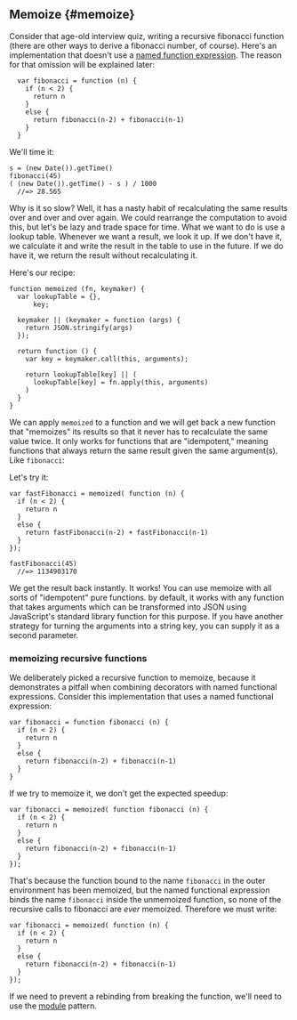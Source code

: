 ## Memoize {#memoize}

Consider that age-old interview quiz, writing a recursive fibonacci function (there are other ways to derive a fibonacci number, of course). Here's an implementation that doesn't use a [named function expression](#named-function-expressions). The reason for that omission will be explained later:

      var fibonacci = function (n) {
        if (n < 2) {
          return n
        }
        else {
          return fibonacci(n-2) + fibonacci(n-1)
        }
      }

We'll time it:

    s = (new Date()).getTime()
    fibonacci(45)
    ( (new Date()).getTime() - s ) / 1000
      //=> 28.565
      
Why is it so slow? Well, it has a nasty habit of recalculating the same results over and over and over again. We could rearrange the computation to avoid this, but let's be lazy and trade space for time. What we want to do is use a lookup table. Whenever we want a result, we look it up. If we don't have it, we calculate it and write the result in the table to use in the future. If we do have it, we return the result without recalculating it.

Here's our recipe:

    function memoized (fn, keymaker) {
      var lookupTable = {}, 
          key;
        
      keymaker || (keymaker = function (args) {
        return JSON.stringify(args) 
      });
        
      return function () {
        var key = keymaker.call(this, arguments);
      
        return lookupTable[key] || (
          lookupTable[key] = fn.apply(this, arguments)
        )
      }
    }

We can apply `memoized` to a function and we will get back a new function that "memoizes" its results so that it never has to recalculate the same value twice. It only works for functions that are "idempotent," meaning functions that always return the same result given the same argument(s). Like `fibonacci`:

Let's try it:

    var fastFibonacci = memoized( function (n) {
      if (n < 2) {
        return n
      }
      else {
        return fastFibonacci(n-2) + fastFibonacci(n-1)
      }
    });

    fastFibonacci(45)
      //=> 1134903170

We get the result back instantly. It works! You can use memoize with all sorts of "idempotent" pure functions. by default, it works with any function that takes arguments which can be transformed into JSON using JavaScript's standard library function for this purpose. If you have another strategy for turning the arguments into a string key, you can supply it as a second parameter.
      
### memoizing recursive functions

We deliberately picked a recursive function to memoize, because it demonstrates a pitfall when combining decorators with named functional expressions. Consider this implementation that uses a named functional expression:

    var fibonacci = function fibonacci (n) {
      if (n < 2) {
        return n
      }
      else {
        return fibonacci(n-2) + fibonacci(n-1)
      }
    }
    
If we try to memoize it, we don't get the expected speedup:

    var fibonacci = memoized( function fibonacci (n) {
      if (n < 2) {
        return n
      }
      else {
        return fibonacci(n-2) + fibonacci(n-1)
      }
    });

That's because the function bound to the name `fibonacci` in the outer environment has been memoized, but the named functional expression binds the name `fibonacci` inside the unmemoized function, so none of the recursive calls to fibonacci are *ever* memoized. Therefore we must write:

    var fibonacci = memoized( function (n) {
      if (n < 2) {
        return n
      }
      else {
        return fibonacci(n-2) + fibonacci(n-1)
      }
    });

If we need to prevent a rebinding from breaking the function, we'll need to use the [module](#modules) pattern.
